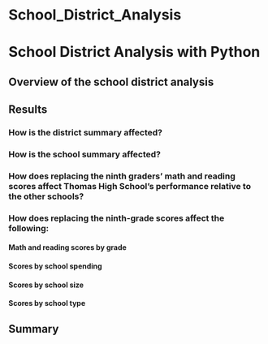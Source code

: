 # School_District_Analysis
# School District Analysis with Python

## Overview of the school district analysis



## Results

### How is the district summary affected?

### How is the school summary affected?

### How does replacing the ninth graders’ math and reading scores affect Thomas High School’s performance relative to the other schools?


### How does replacing the ninth-grade scores affect the following:
#### Math and reading scores by grade
#### Scores by school spending
#### Scores by school size
#### Scores by school type

## Summary

